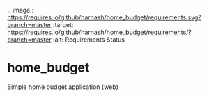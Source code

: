 .. image:: https://requires.io/github/harnash/home_budget/requirements.svg?branch=master
     :target: https://requires.io/github/harnash/home_budget/requirements/?branch=master
     :alt: Requirements Status

# home_budget
Simple home budget application (web)
